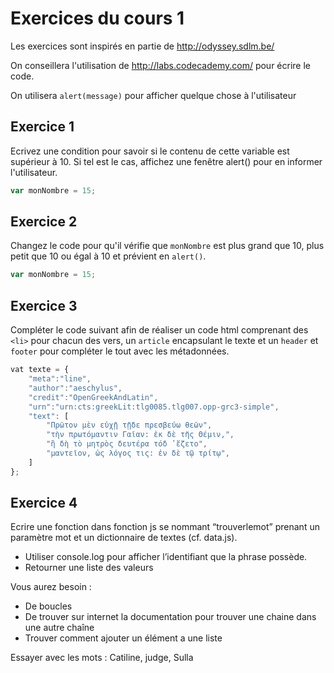 Exercices du cours 1
===

Les exercices sont inspirés en partie de http://odyssey.sdlm.be/

On conseillera l'utilisation de http://labs.codecademy.com/ pour écrire le code.

On utilisera `alert(message)` pour afficher quelque chose à l'utilisateur

## Exercice 1

Ecrivez une condition pour savoir si le contenu de cette variable est supérieur à 10. Si tel est le cas, affichez une fenêtre alert() pour en informer l'utilisateur.

```js
var monNombre = 15;
```

## Exercice 2

Changez le code pour qu'il vérifie que `monNombre` est plus grand que 10, plus petit que 10 ou égal à 10 et prévient en `alert()`.

```js
var monNombre = 15;
```

## Exercice 3

Compléter le code suivant afin de réaliser un code html comprenant des `<li>` pour chacun des vers, un `article` encapsulant le texte et un `header` et `footer` pour compléter le tout avec les métadonnées.

```javascript
vat texte = {
    "meta":"line",
    "author":"aeschylus",
    "credit":"OpenGreekAndLatin",
    "urn":"urn:cts:greekLit:tlg0085.tlg007.opp-grc3-simple",
    "text": [
        "Πρῶτον μὲν εὐχῇ τῇδε πρεσβεύω θεῶν",
        "τὴν πρωτόμαντιν Γαῖαν: ἐκ δὲ τῆς Θέμιν,",
        "ἣ δὴ τὸ μητρὸς δευτέρα τόδ ̓ ἕζετο",
        "μαντεῖον, ὡς λόγος τις: ἐν δὲ τῷ τρίτῳ",
    ]
};
```

## Exercice 4

Ecrire une fonction dans fonction js se nommant “trouverlemot” prenant un paramètre mot et un dictionnaire de textes (cf. data.js).
- Utiliser console.log pour afficher l’identifiant que la phrase possède.
- Retourner une liste des valeurs

Vous aurez besoin :
- De boucles
- De trouver sur internet la documentation pour trouver une chaine dans une autre chaîne
- Trouver comment ajouter un élément a une liste

Essayer avec les mots : Catiline, judge, Sulla